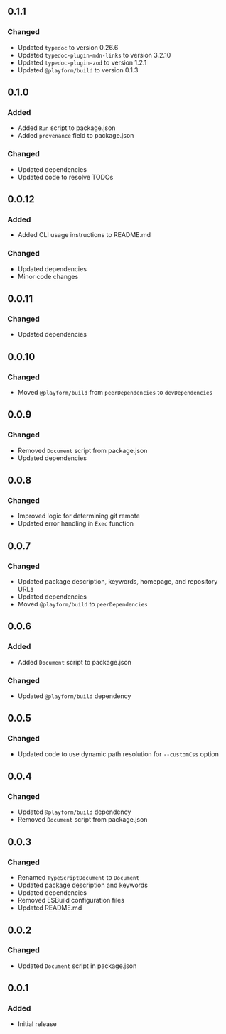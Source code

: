 ## 0.1.1

### Changed

-   Updated `typedoc` to version 0.26.6
-   Updated `typedoc-plugin-mdn-links` to version 3.2.10
-   Updated `typedoc-plugin-zod` to version 1.2.1
-   Updated `@playform/build` to version 0.1.3

## 0.1.0

### Added

-   Added `Run` script to package.json
-   Added `provenance` field to package.json

### Changed

-   Updated dependencies
-   Updated code to resolve TODOs

## 0.0.12

### Added

-   Added CLI usage instructions to README.md

### Changed

-   Updated dependencies
-   Minor code changes

## 0.0.11

### Changed

-   Updated dependencies

## 0.0.10

### Changed

-   Moved `@playform/build` from `peerDependencies` to `devDependencies`

## 0.0.9

### Changed

-   Removed `Document` script from package.json
-   Updated dependencies

## 0.0.8

### Changed

-   Improved logic for determining git remote
-   Updated error handling in `Exec` function

## 0.0.7

### Changed

-   Updated package description, keywords, homepage, and repository URLs
-   Updated dependencies
-   Moved `@playform/build` to `peerDependencies`

## 0.0.6

### Added

-   Added `Document` script to package.json

### Changed

-   Updated `@playform/build` dependency

## 0.0.5

### Changed

-   Updated code to use dynamic path resolution for `--customCss` option

## 0.0.4

### Changed

-   Updated `@playform/build` dependency
-   Removed `Document` script from package.json

## 0.0.3

### Changed

-   Renamed `TypeScriptDocument` to `Document`
-   Updated package description and keywords
-   Updated dependencies
-   Removed ESBuild configuration files
-   Updated README.md

## 0.0.2

### Changed

-   Updated `Document` script in package.json

## 0.0.1

### Added

-   Initial release
